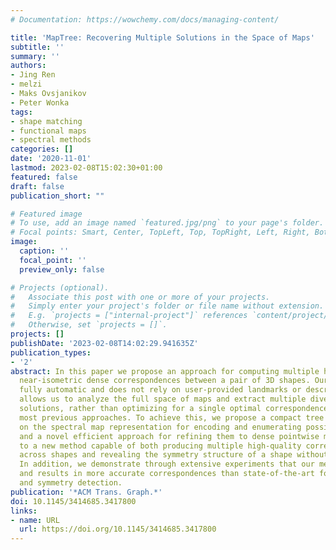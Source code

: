 ```yaml
---
# Documentation: https://wowchemy.com/docs/managing-content/

title: 'MapTree: Recovering Multiple Solutions in the Space of Maps'
subtitle: ''
summary: ''
authors:
- Jing Ren
- melzi
- Maks Ovsjanikov
- Peter Wonka
tags:
- shape matching
- functional maps
- spectral methods
categories: []
date: '2020-11-01'
lastmod: 2023-02-08T15:02:30+01:00
featured: false
draft: false
publication_short: ""

# Featured image
# To use, add an image named `featured.jpg/png` to your page's folder.
# Focal points: Smart, Center, TopLeft, Top, TopRight, Left, Right, BottomLeft, Bottom, BottomRight.
image:
  caption: ''
  focal_point: ''
  preview_only: false

# Projects (optional).
#   Associate this post with one or more of your projects.
#   Simply enter your project's folder or file name without extension.
#   E.g. `projects = ["internal-project"]` references `content/project/deep-learning/index.md`.
#   Otherwise, set `projects = []`.
projects: []
publishDate: '2023-02-08T14:02:29.941635Z'
publication_types:
- '2'
abstract: In this paper we propose an approach for computing multiple high-quality
  near-isometric dense correspondences between a pair of 3D shapes. Our method is
  fully automatic and does not rely on user-provided landmarks or descriptors. This
  allows us to analyze the full space of maps and extract multiple diverse and accurate
  solutions, rather than optimizing for a single optimal correspondence as done in
  most previous approaches. To achieve this, we propose a compact tree structure based
  on the spectral map representation for encoding and enumerating possible rough initializations,
  and a novel efficient approach for refining them to dense pointwise maps. This leads
  to a new method capable of both producing multiple high-quality correspondences
  across shapes and revealing the symmetry structure of a shape without a priori information.
  In addition, we demonstrate through extensive experiments that our method is robust
  and results in more accurate correspondences than state-of-the-art for shape matching
  and symmetry detection.
publication: '*ACM Trans. Graph.*'
doi: 10.1145/3414685.3417800
links:
- name: URL
  url: https://doi.org/10.1145/3414685.3417800
---
```

